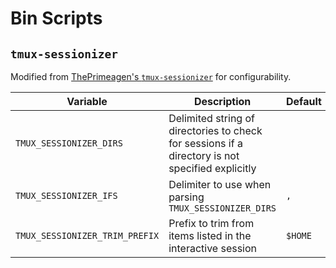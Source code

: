 # Bin Scripts

## `tmux-sessionizer`

Modified from [ThePrimeagen's `tmux-sessionizer`][tmux-sessionizer-original] for
configurability.

| Variable | Description | Default | Required |
|-|-|-|-|
| `TMUX_SESSIONIZER_DIRS` | Delimited string of directories to check for sessions if a directory is not specified explicitly | | Yes |
| `TMUX_SESSIONIZER_IFS`  | Delimiter to use when parsing `TMUX_SESSIONIZER_DIRS` | `,` | |
| `TMUX_SESSIONIZER_TRIM_PREFIX` | Prefix to trim from items listed in the interactive session | `$HOME` | |

[tmux-sessionizer-original]: https://github.com/ThePrimeagen/.dotfiles/blob/602019e902634188ab06ea31251c01c1a43d1621/bin/.local/scripts/tmux-sessionizer
